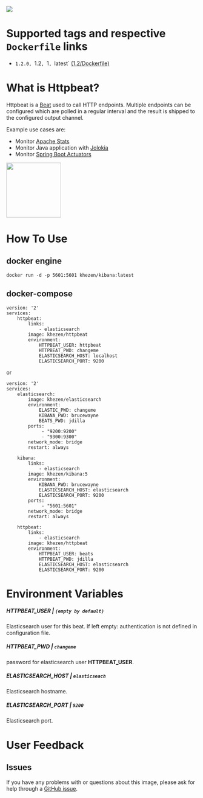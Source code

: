 [![](https://images.microbadger.com/badges/image/khezen/httpbeat.svg)](https://hub.docker.com/r/khezen/httpbeat/)

# Supported tags and respective `Dockerfile` links

* `1.2.0, `1.2`, `1`, `latest` [(1.2/Dockerfile)](https://github.com/Khezen/docker-kibana/blob/5.0/Dockerfile)

# What is Httpbeat?
Httpbeat is a [Beat](https://www.elastic.co/products/beats) used to call HTTP endpoints.
Multiple endpoints can be configured which are polled in a regular interval and the result is shipped to the configured output channel.

Example use cases are:
* Monitor [Apache Stats](https://httpd.apache.org/docs/2.4/mod/mod_status.html)
* Monitor Java application with [Jolokia](https://jolokia.org)
* Monitor [Spring Boot Actuators](http://docs.spring.io/spring-boot/docs/current/reference/htmlsingle/#production-ready)

[<img src="https://static-www.elastic.co/fr/assets/blt121ead33d4ed1f55/icon-beats-bb.svg?q=455" width="144" height="144">](https://www.elastic.co/fr/products/beats)

# How To Use

## docker engine

```
docker run -d -p 5601:5601 khezen/kibana:latest   
```

## docker-compose
```
version: '2'
services:    
    httpbeat:
        links:
            - elasticsearch
        image: khezen/httpbeat
        environment:
            HTTPBEAT_USER: httpbeat
            HTTPBEAT_PWD: changeme
            ELASTICSEARCH_HOST: localhost
            ELASTICSEARCH_PORT: 9200

```
or

```
version: '2'
services:
    elasticsearch:
        image: khezen/elasticsearch
        environment:
            ELASTIC_PWD: changeme
            KIBANA_PWD: brucewayne
            BEATS_PWD: jdilla
        ports:
             - "9200:9200"
             - "9300:9300"
        network_mode: bridge
        restart: always

    kibana:
        links:
            - elasticsearch
        image: khezen/kibana:5
        environment:
            KIBANA_PWD: brucewayne
            ELASTICSEARCH_HOST: elasticsearch
            ELASTICSEARCH_PORT: 9200
        ports:
             - "5601:5601"
        network_mode: bridge
        restart: always
    
    httpbeat:
        links:
            - elasticsearch
        image: khezen/httpbeat
        environment:
            HTTPBEAT_USER: beats
            HTTPBEAT_PWD: jdilla
            ELASTICSEARCH_HOST: elasticsearch
            ELASTICSEARCH_PORT: 9200

```
# Environment Variables

##### HTTPBEAT_USER | `(empty by default)`
Elasticsearch user for this beat. If left empty: authentication is not defined in configuration file.

##### HTTPBEAT_PWD | `changeme`
password for elasticsearch user **HTTPBEAT_USER**.

##### ELASTICSEARCH_HOST | `elasticseach`
Elasticsearch hostname.

##### ELASTICSEARCH_PORT | `9200`
Elasticsearch port.

# User Feedback
## Issues
If you have any problems with or questions about this image, please ask for help through a [GitHub issue](https://github.com/Khezen/docker-httpbeat/issues).
